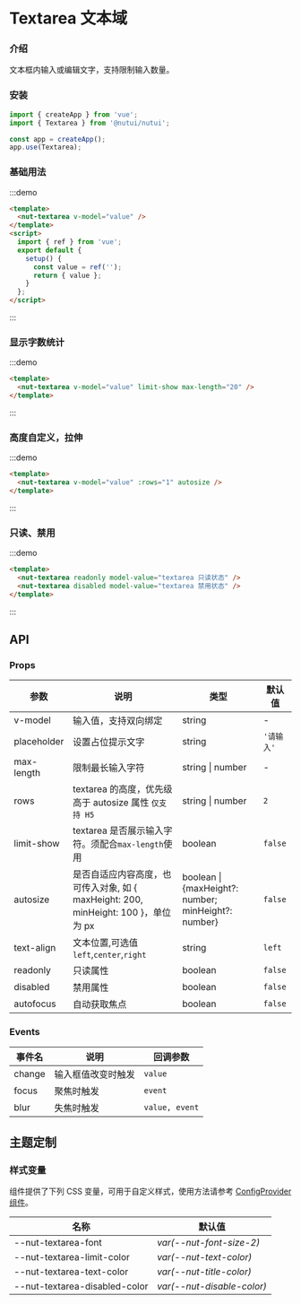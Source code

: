 # Textarea 文本域

### 介绍

文本框内输入或编辑文字，支持限制输入数量。

### 安装

```javascript
import { createApp } from 'vue';
import { Textarea } from '@nutui/nutui';

const app = createApp();
app.use(Textarea);
```

### 基础用法

:::demo

```html
<template>
  <nut-textarea v-model="value" />
</template>
<script>
  import { ref } from 'vue';
  export default {
    setup() {
      const value = ref('');
      return { value };
    }
  };
</script>
```

:::

### 显示字数统计

:::demo

```html
<template>
  <nut-textarea v-model="value" limit-show max-length="20" />
</template>
```

:::

### 高度自定义，拉伸

:::demo

```html
<template>
  <nut-textarea v-model="value" :rows="1" autosize />
</template>
```

:::

### 只读、禁用

:::demo

```html
<template>
  <nut-textarea readonly model-value="textarea 只读状态" />
  <nut-textarea disabled model-value="textarea 禁用状态" />
</template>
```

:::

## API

### Props

| 参数        | 说明                                                                               | 类型                                                | 默认值     |
| ----------- | ---------------------------------------------------------------------------------- | --------------------------------------------------- | ---------- |
| v-model     | 输入值，支持双向绑定                                                               | string                                              | -          |
| placeholder | 设置占位提示文字                                                                   | string                                              | `'请输入'` |
| max-length  | 限制最长输入字符                                                                   | string \| number                                    | -          |
| rows        | textarea 的高度，优先级高于 autosize 属性 `仅支持 H5`                              | string \| number                                    | `2`        |
| limit-show  | textarea 是否展示输入字符。须配合`max-length`使用                                  | boolean                                             | `false`    |
| autosize    | 是否自适应内容高度，也可传入对象, 如 { maxHeight: 200, minHeight: 100 }，单位为 px | boolean \| {maxHeight?: number; minHeight?: number} | `false`    |
| text-align  | 文本位置,可选值`left`,`center`,`right`                                             | string                                              | `left`     |
| readonly    | 只读属性                                                                           | boolean                                             | `false`    |
| disabled    | 禁用属性                                                                           | boolean                                             | `false`    |
| autofocus   | 自动获取焦点                                                                       | boolean                                             | `false`    |

### Events

| 事件名 | 说明               | 回调参数       |
| ------ | ------------------ | -------------- |
| change | 输入框值改变时触发 | `value`        |
| focus  | 聚焦时触发         | `event`        |
| blur   | 失焦时触发         | `value, event` |

## 主题定制

### 样式变量

组件提供了下列 CSS 变量，可用于自定义样式，使用方法请参考 [ConfigProvider 组件](#/zh-CN/component/configprovider)。

| 名称                          | 默认值                     |
| ----------------------------- | -------------------------- |
| --nut-textarea-font           | _var(--nut-font-size-2)_   |
| --nut-textarea-limit-color    | _var(--nut-text-color)_    |
| --nut-textarea-text-color     | _var(--nut-title-color)_   |
| --nut-textarea-disabled-color | _var(--nut-disable-color)_ |
